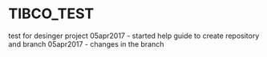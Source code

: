 # TIBCO_TEST
test for desinger project 
05apr2017 - started help guide to create repository and branch
05apr2017 - changes in the branch
